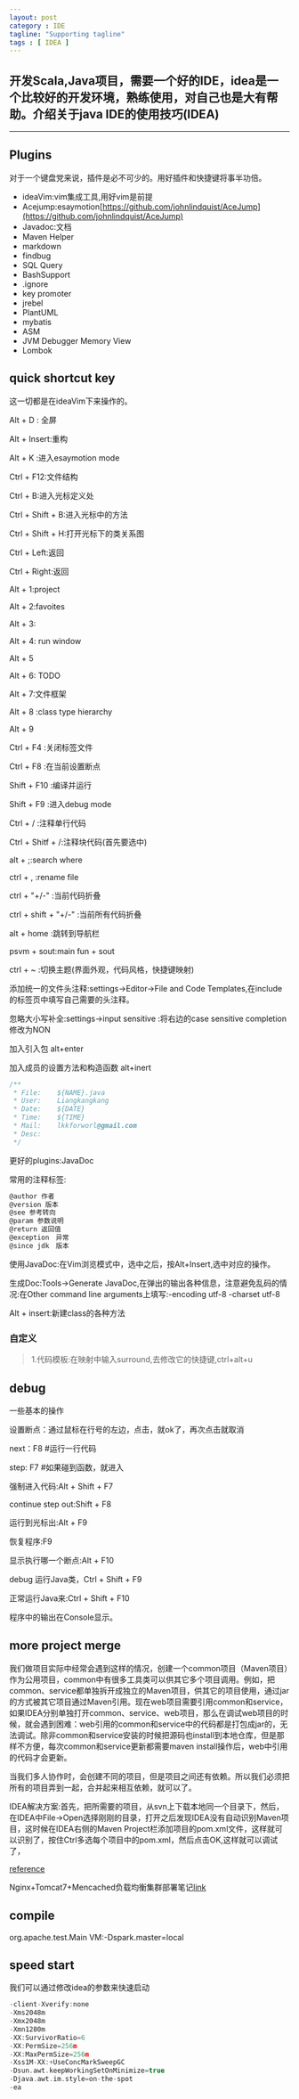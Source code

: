 ```yaml
---
layout: post
category : IDE
tagline: "Supporting tagline"
tags : [ IDEA ]
---
```

开发Scala,Java项目，需要一个好的IDE，idea是一个比较好的开发环境，熟练使用，对自己也是大有帮助。介绍关于java IDE的使用技巧(IDEA)
---
<!--more-->
---

## Plugins

对于一个键盘党来说，插件是必不可少的。用好插件和快捷键将事半功倍。

 + ideaVim:vim集成工具,用好vim是前提
 + Acejump:esaymotion[https://github.com/johnlindquist/AceJump](https://github.com/johnlindquist/AceJump)
 + Javadoc:文档
 + Maven Helper
 + markdown
 + findbug
 + SQL Query
 + BashSupport
 + .ignore
 + key promoter
 + jrebel
 + PlantUML
 + mybatis
 + ASM
 + JVM Debugger Memory View
 + Lombok

## quick shortcut key

这一切都是在ideaVim下来操作的。

Alt + D : 全屏

Alt + Insert:重构

Alt + K :进入esaymotion mode

Ctrl + F12:文件结构

Ctrl + B:进入光标定义处

Ctrl + Shift + B:进入光标中的方法

Ctrl + Shift + H:打开光标下的类关系图

Ctrl + Left:返回

Ctrl + Right:返回

Alt + 1:project

Alt + 2:favoites

Alt + 3:

Alt + 4: run window

Alt + 5

Alt + 6: TODO

Alt + 7:文件框架

Alt + 8 :class type hierarchy

Alt + 9

Ctrl + F4 :关闭标签文件

Ctrl + F8 :在当前设置断点

Shift + F10 :编译并运行

Shift + F9 :进入debug mode

Ctrl + / :注释单行代码

Ctrl + Shitf + /:注释块代码(首先要选中)

alt + ;:search where

ctrl + , :rename file

ctrl + "+/-" :当前代码折叠

ctrl + shift  + "+/-" :当前所有代码折叠

alt + home :跳转到导航栏

psvm + sout:main fun + sout

ctrl + ~ :切换主题(界面外观，代码风格，快捷键映射)

添加统一的文件头注释:settings-\>Editor-\>File and Code Templates,在include的标签页中填写自己需要的头注释。

忽略大小写补全:settings-\>input sensitive :将右边的case sensitive completion 修改为NON

加入引入包 alt+enter

加入成员的设置方法和构造函数 alt+inert

```C
/**
 * File:	${NAME}.java
 * User:	Liangkangkang
 * Date:	${DATE}
 * Time:	${TIME}
 * Mail:	lkkforworl@gmail.com
 * Desc:
 */
```

更好的plugins:JavaDoc

常用的注释标签:

```C
@author 作者
@version 版本
@see 参考转向
@param 参数说明
@return 返回值
@exception　异常
@since jdk　版本
```

使用JavaDoc:在Vim浏览模式中，选中之后，按Alt+Insert,选中对应的操作。

生成Doc:Tools-\>Generate JavaDoc,在弹出的输出各种信息，注意避免乱码的情况:在Other command line arguments上填写:-encoding utf-8 -charset utf-8

Alt + insert:新建class的各种方法
### 自定义

> 1.代码模板:在映射中输入surround,去修改它的快捷键,ctrl+alt+u


## debug

一些基本的操作

设置断点：通过鼠标在行号的左边，点击，就ok了，再次点击就取消

next：F8	#运行一行代码

step: F7	#如果碰到函数，就进入

强制进入代码:Alt + Shift + F7

continue step out:Shift + F8

运行到光标出:Alt + F9

恢复程序:F9

显示执行哪一个断点:Alt + F10

debug 运行Java类，Ctrl + Shift + F9

正常运行Java来:Ctrl + Shift + F10

程序中的输出在Console显示。

## more project merge

我们做项目实际中经常会遇到这样的情况，创建一个common项目（Maven项目）作为公用项目，common中有很多工具类可以供其它多个项目调用。例如，把common、service都单独拆开成独立的Maven项目，供其它的项目使用，通过jar的方式被其它项目通过Maven引用。现在web项目需要引用common和service，如果IDEA分别单独打开common、service、web项目，那么在调试web项目的时候，就会遇到困难：web引用的common和service中的代码都是打包成jar的，无法调试。除非common和service安装的时候把源码也install到本地仓库，但是那样不方便，每次common和service更新都需要maven install操作后，web中引用的代码才会更新。

当我们多人协作时，会创建不同的项目，但是项目之间还有依赖。所以我们必须把所有的项目弄到一起，合并起来相互依赖，就可以了。

IDEA解决方案:首先，把所需要的项目，从svn上下载本地同一个目录下，然后，在IDEA中File-\>Open选择刚刚的目录，打开之后发现IDEA没有自动识别Maven项目，这时候在IDEA右侧的Maven Project栏添加项目的pom.xml文件，这样就可以识别了，按住Ctrl多选每个项目中的pom.xml，然后点击OK,这样就可以调试了，

[reference](http://blog.csdn.net/xyw591238/article/details/51306462)

Nginx+Tomcat7+Mencached负载均衡集群部署笔记[link](http://blog.csdn.net/xyw591238/article/details/51306494)


## compile

org.apache.test.Main
VM:-Dspark.master=local

## speed start

我们可以通过修改idea的参数来快速启动
```C
-client-Xverify:none
-Xms2048m
-Xmx2048m
-Xmn1280m
-XX:SurvivorRatio=6
-XX:PermSize=256m
-XX:MaxPermSize=256m
-Xss1M-XX:+UseConcMarkSweepGC
-Dsun.awt.keepWorkingSetOnMinimize=true
-Djava.awt.im.style=on-the-spot
-ea
```
